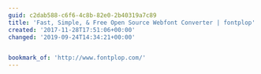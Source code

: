```yaml
---
guid: c2dab588-c6f6-4c8b-82e0-2b40319a7c89
title: 'Fast, Simple, & Free Open Source Webfont Converter | fontplop'
created: '2017-11-28T17:51:06+00:00'
changed: '2019-09-24T14:34:21+00:00'


bookmark_of: 'http://www.fontplop.com/'
---
```




